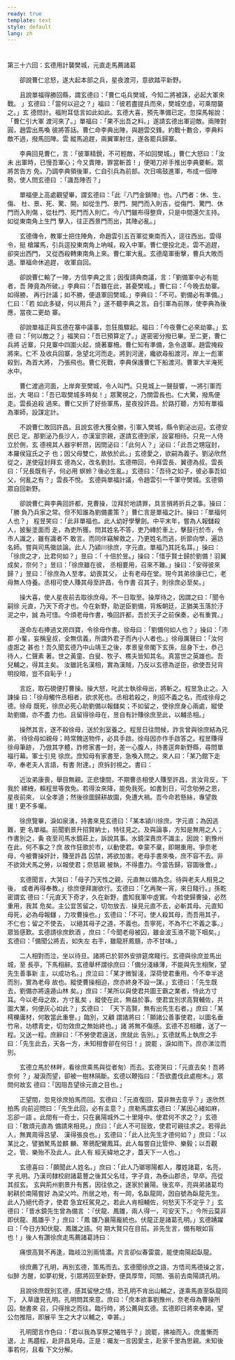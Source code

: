 ```yaml
---
ready: true
template: text
style: default
lang: zh
---
```


# 
第三十六回：玄德用計襲樊城，元直走馬薦諸葛

　　卻說曹仁忿怒，遂大起本部之兵，星夜渡河，意欲踏平新野。

　　且說單福得勝回縣，謂玄德曰：「曹仁屯兵樊城，今知二將被誅，必起大軍來戰。
」玄德曰：「當何以迎之？」福曰：「彼若盡提兵而來，樊城空虛，可乘間襲之。」玄
德問計。福附耳低言如此如此。玄德大喜，預先準備已定。忽探馬報說：「曹仁引大軍
渡河來了。」單福曰：「果不出吾之料。」遂請玄德出軍迎敵。兩陣對圓，趙雲出馬喚
彼將答話。曹仁命李典出陣，與趙雲交鋒。約戰十數合，李典料敵不過，撥馬回陣。雲
縱馬追趕，兩翼軍射住，遂各罷兵歸寨。

　　李典回見曹仁，言：「彼軍精銳，不可輕敵，不如回樊城。」曹仁大怒曰：「汝未
出軍時，已慢吾軍心；今又賣陣，罪當斬首！」便喝刀斧手推出李典要斬。眾將苦告方
免。乃調李典領後軍，仁自引兵為前部。次日鳴鼓進軍，布成一個陣勢，使人問玄德曰
：「識吾陣否？」

　　單福便上高處觀望畢，謂玄德曰：「此『八門金鎖陣』也。八門者：休、生、傷、
杜、景、死、驚、開。如從生門、景門、開門而入則吉，從傷門、驚門、休門而入則傷
，從杜門、死門而入則亡。今八門雖布得整齊，只是中間還欠主持。如從東南角上生門
擊入，往正西景門而出，其陣必亂。」

　　玄德傳令，教軍士把住陣角，命趙雲引五百軍從東南而入，逕往西出。雲得令，挺
槍躍馬，引兵逕投東南角上吶喊，殺入中軍。曹仁便投北走。雲不追趕，卻突出西門，
又從西殺轉東南角上來。曹仁軍大亂。玄德麾軍衝擊，曹兵大敗而退。單福命休追趕，
收軍自回。

　　卻說曹仁輸了一陣，方信李典之言；因復請典商議，言：「劉備軍中必有能者，吾
陣竟為所破。」李典曰：「吾雖在此，甚憂樊城。」曹仁曰：「今晚去劫寨。如得勝，
再行計議；如不勝，便退軍回樊城。」李典曰：「不可。劉備必有準備。」仁曰：「若
如此多疑，何以用兵？」遂不聽李典之言。自引軍為前隊，使李典為後應，當夜二更劫
寨。

　　卻說單福正與玄德在寨中議事，忽狂風驟起。福曰：「今夜曹仁必來劫寨。」玄德
曰：「何以敵之？」福笑曰：「吾已預算定了。」遂密密分撥已畢。至二更，曹仁兵將
近寨，只見寨中四圍火起，燒著寨柵。曹仁知有準備，急令退軍。趙雲掩殺將來。仁不
及收兵回寨，急望北河而走。將到河邊，纔欲尋船渡河，岸上一彪軍殺到，為首大將，
乃張飛也。曹仁死戰，李典保護曹仁下船渡河。曹軍大半淹死水中。

　　曹仁渡過河面，上岸奔至樊城，令人叫門。只見城上一聲鼓響，一將引軍而出，大
喝曰：「吾已取樊城多時矣！」眾驚視之，乃關雲長也。仁大驚，撥馬便走。雲長追殺
過來。曹仁又折了好些軍馬，星夜投許昌。於路打聽，方知有單福為軍師，設謀定計。

　　不說曹仁敗回許昌。且說玄德大獲全勝，引軍入樊城，縣令劉泌出迎。玄德安民已
定。那劉泌乃長沙人，亦漢室宗親，遂請玄德到家，設宴相待。只見一人侍立於側，玄
德視其人器宇軒昂，因問泌曰：「此何人？」泌曰：「此吾之甥寇封，本羅侯寇氏之子
也；因父母雙亡，故依於此。」玄德愛之，欲嗣為義子。劉泌欣然從之，遂使寇封拜玄
德為父，改名劉封。玄德帶回，令拜雲長、翼德為叔。雲長曰：「兄長既有子，何必用
螟蛉？後必生亂。」玄德曰：「吾待之如子，彼必事吾如父，何亂之有？」雲長不悅。
玄德與單福計議，令趙雲引一千軍守樊城。玄德領眾自回新野。

　　卻說曹仁與李典回許都，見曹操，泣拜於地請罪，具言損將折兵之事。操曰：「勝
負乃兵家之常。但不知誰為劉備畫策？」曹仁言是單福之計。操曰：「單福何人也？」
程昱笑曰：「此非單福也。此人幼好學擊劍。中平末年，嘗為人報讎殺人，披髮塗面而
走，為吏所獲。問其姓名不答，吏乃縳於車上，擊鼓行於市，令市人識之，雖有識者不
敢言。而同伴竊解救之，乃更姓名而逃，折節向學，遍訪名師。嘗與司馬徽談論。此人
乃潁川徐庶，字元直。單福乃其託名耳。」操曰：「徐庶之才，比君何如？」昱曰：「
十倍於昱。」操曰：「惜乎賢士歸於劉備！羽翼成矣，奈何？」昱曰：「徐庶雖在彼，
丞相要用，召來不難。」操曰：「安得彼來歸？」昱曰：「徐庶為人至孝。幼喪其父，
止有老母在堂。現今其弟徐康已亡，老母無人侍養。丞相可使人賺其母至許昌，令作書
召其子，則徐庶必至矣。」

　　操大喜，使人星夜前去取徐庶母。不一日取至。操厚待之，因謂之曰：「聞令嗣徐
元直，乃天下奇才也。今在新野，助逆臣劉備，背叛朝廷，正猶美玉落於汙泥之中，誠
為可惜。今煩老母作書，喚回許都，吾於天子之前保奏，必有重賞。」

　　遂命左右捧過文房四寶，令徐母作書。徐母曰：「劉備何如人也？」操曰：「沛郡
小輩，妄稱皇叔，全無信義，所謂外君子而內小人者也。」徐母厲聲曰：「汝何虛誑之
甚也！吾久聞玄德乃中山靖王之後，孝景皇帝閣下玄孫，屈身下士，恭己待人，仁聲素
著。世之黃童、白叟、牧子、樵夫皆知其名。真當世之英雄也。吾兒輔之，得其主矣。
汝雖託名漢相，實為漢賊，乃反以玄德為逆臣，欲使吾兒背明投暗，豈不自恥乎！」

　　言訖，取石硯便打曹操。操大怒，叱武士執徐母出，將斬之。程昱急止之。入諫操
曰：「徐母觸忤丞相者，欲求死也。丞相若殺之，則招不義之名，而成徐母之德。徐母
既死，徐庶必死心助劉備以報讎矣；不如留之，使徐庶身心兩處，縱使助劉備，亦不盡
力也。且留得徐母在，昱自有計賺徐庶至此，以輔丞相。」

　　操然其言，遂不殺徐母，送於別室養之。程昱日往問候，詐言曾與徐庶結為兄弟，
待徐母如親母；時常餽送物件，必具手啟。徐母因亦作手啟答之。程昱賺得徐母筆跡，
乃倣其字體，詐修家書一封，差一心腹人，持書逕奔新野縣，尋問單福行幕。軍士引見
徐庶。庶知母有家書至，急喚入問之。來人曰：「某乃館下走卒，奉老夫人言語，有書
附達。」庶拆封視之。書曰：

　　近汝弟康喪，舉目無親。正悲悽間，不期曹丞相使人賺至許昌，言汝背反，下我於
縲絏，賴程昱等救免。若得汝來降，能免我死。如書到日，可念劬勞之恩，星夜前來，
以全孝道；然後徐圖歸耕故園，免遭大禍。吾今命若懸絲，專望救援！更不多囑。

　　徐庶覽畢，淚如泉湧，持書來見玄德曰：「某本潁川徐庶，字元直；為因逃難，更
名單福。前聞劉景升招賢納士，特往見之。及與論事，方知是無用之人；作書別之，夤
夜至司馬水鏡莊上，訴說其事。水鏡深責庶不識主，因說：劉豫州在此，何不事之？庶
故作狂歌於市，以動使君。幸蒙不棄，即賜重用。爭奈老母，今被曹操奸計，賺至許昌
囚禁，將欲加害。老母手書來喚，庶不容不去。非不欲效犬馬之勞，以報使君；奈慈親
被執，不得盡力。今當告歸，容圖後會。」

　　玄德聞言，大哭曰：「母子乃天性之親，元直無以備為念。待與老夫人相見之後，
或者再得奉教。」徐庶便拜謝欲行。玄德曰：「乞再聚一宵，來日餞行。」孫乾密謂玄
德曰：「元直天下奇才，久在新野，盡知我軍中虛實。今若使歸曹操，必然重用，我其
危矣。主公宜苦留之，切勿放去．操見元直不去，必斬其母。元直知母死，必為母報讎
，力攻曹操也。」玄德曰：「不可。使人殺其母，而吾用其子，不仁也；留之不使去，
以絕其母子之道，不義也。吾寧死，不為不仁不義之事。」眾皆感歎。玄德請徐庶飲酒
，庶曰：「今聞老母被囚，雖金波玉液不能下咽矣。」玄德曰：「備聞公將去，如失左
右手，雖龍肝鳳髓，亦不甘味。」

　　二人相對而泣，坐以待旦。諸將已於郭外安排筵席餞行。玄德與徐庶並馬出城，至
長亭，下馬相辭。玄德舉杯謂徐庶曰：「備分淺緣薄，不能與先生相聚，望先生善事新
主，以成功名。」庶泣曰：「某才微智淺，深荷使君重用。今不幸半途而別，實為老母
故也。縱使曹操相迫，庶亦終身不設一謀。」玄德曰：「先生既去，劉備亦將遠遁山林
矣。」庶曰：「某所以與使君共圖王霸之業者，恃此方寸耳。今以老母之故，方寸亂矣
，縱使在此，無益於事。使君宜別求高賢輔佐，共圖大業，何便灰心如此？」玄德曰：
「天下高賢，無有出先生右者。」庶曰：「某樗櫟庸材，何敢當此重譽。」臨別，又顧
謂諸將曰：「願諸公善事使君，以圖名垂竹帛，功標青史，切勿效庶之無始終也。」諸
將無不傷感。玄德不忍相離，送了一程。又送一程。庶辭曰：「不勞使君遠送，庶就此
告別。」玄德就馬上執庶之手曰：「先生此去，天各一方，未知相會卻在何日！」說罷
，淚如雨下。庶亦涕泣而別。

　　玄德立馬於林畔，看徐庶乘馬與從者匆）而去。玄德哭曰：「元直去矣！吾將奈何
？」凝淚而望，卻被一樹林隔斷。玄德以鞭指曰：「吾欲盡伐此處樹木。」眾問何故玄
德曰：「因阻吾望徐元直之目也。」

　　正望間，忽見徐庶拍馬而回。玄德曰：「元直復回，莫非無去意乎？」遂欣然拍馬
向前迎問曰：「先生此回，必有主意？」庶勒馬謂玄德曰：「某因心緒如麻，忘卻一語
。此間有一奇士，只在襄陽城外二十里隆中。使君何不求之？」玄德曰：「敢煩元直為
備請來相見。」庶曰：「此人不可屈致，使君可親往求之。若得此人，無異周得呂望、
漢得張良也。」玄德曰：「此人比先生才德何如？」庶曰：「以某比之，譬猶駑馬並麒
麟、寒鴉配鸞鳳耳。此人每嘗自比管仲、樂毅；以吾觀之，管、樂殆不及此人。此人有
經天緯地之才，蓋天下一人也。」

　　玄德喜曰：「願聞此人姓名。」庶曰：「此人乃瑯琊陽都人，覆姓諸葛，名亮，字
孔明。乃漢司隸校尉諸葛豐之後其父名珪，字子貢，為泰山郡丞，早卒。亮從其叔玄。
玄與荊州劉景升有舊，因往依之，遂家於襄陽。後玄卒，亮與弟諸葛均躬耕於南陽嘗好
為梁父吟。所居之地，有一岡，名臥龍岡，因自號為臥龍先生。此人乃絕代奇才，使君
急宜枉駕見之。若此人肯相輔佐，何愁天下不定乎？」玄德曰：「昔水鏡先生曾為備言
：『伏龍、鳳雛，兩人得一，可安天下。』今所云莫非即伏龍、鳳雛乎？」庶曰：「鳳
雛乃襄陽龐統也。伏龍正是諸葛孔明。」玄德踴躍曰：「今日方知伏龍、鳳雛之語。何
期大賢只在目前。非先生言，備有眼如盲也！」後人有讚徐庶走馬薦諸葛詩曰：

　　痛恨高賢不再逢，臨岐泣別兩情濃。片言卻似春雷震，能使南陽起臥龍。

　　徐庶薦了孔明，再別玄德，策馬而去。玄德聞徐庶之語，方悟司馬德操之言，似醉
方醒，如夢初覺，引眾將回至新野，便具厚幣，同關、張前去南陽請孔明。

　　且說徐庶既別玄德，感其留戀之情，恐孔明不肯出山輔之，遂乘馬直至臥龍岡下，
入草廬見孔明。孔明問其來意。庶曰：「庶本欲事劉豫州，奈老母為曹操所囚，馳書來
召，只得捨之而往。臨行時，將公薦與玄德。玄德即日將來奉謁，望公勿推阻，即展平
生之大才以輔之，幸甚。」

　　孔明聞言作色曰：「君以我為享祭之犧牲乎？」說罷，拂袖而入。庶羞慚而退，上
馬趲程，赴許昌見母。正是：囑友一言因愛主，赴家千里為思親。未知後事若何，且看
下文分解。
